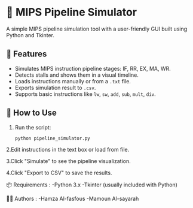 # 🧠 MIPS Pipeline Simulator

A simple MIPS pipeline simulation tool with a user-friendly GUI built using Python and Tkinter.

## 📌 Features

- Simulates MIPS instruction pipeline stages: IF, RR, EX, MA, WR.
- Detects stalls and shows them in a visual timeline.
- Loads instructions manually or from a `.txt` file.
- Exports simulation result to `.csv`.
- Supports basic instructions like `lw`, `sw`, `add`, `sub`, `mult`, `div`.

## 🚀 How to Use

1. Run the script:
   ```bash
   python pipeline_simulator.py

2.Edit instructions in the text box or load from file.

3.Click "Simulate" to see the pipeline visualization.

4.Click "Export to CSV" to save the results.

📦 Requirements :
-Python 3.x
-Tkinter (usually included with Python)

🧑‍💻 Authors :
-Hamza Al-fasfous
-Mamoun Al-sayarah



